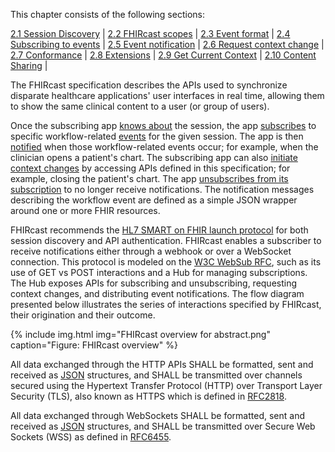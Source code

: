 This chapter consists of the following sections:

[2.1 Session Discovery](2-1-SessionDiscovery.html) |
[2.2 FHIRcast scopes](2-2-FhircastScopes.html) |
[2.3 Event format](2-3-Events.html) |
[2.4 Subscribing to events](2-4-Subscribing.html) |
[2.5 Event notification](2-5-EventNotification.html) |
[2.6 Request context change](2-6-RequestContextChange.html) |
[2.7 Conformance](2-7-Conformance.html) |
[2.8 Extensions](2-8-Extensions.html) |
[2.9 Get Current Context](2-9-GetCurrentContext.html) |
[2.10 Content Sharing](2-10-ContentSharing.html) |

The FHIRcast specification describes the APIs used to synchronize disparate healthcare applications' user interfaces in real time,  allowing them to show the same clinical content to a user (or group of users).

Once the subscribing app [knows about](2-1-SessionDiscovery.html) the session, the app [subscribes](2-4-Subscribing.html) to specific workflow-related [events](2-3-Events.html) for the given session. The app is then [notified](2-5-EventNotification.html) when those workflow-related events occur; for example, when the clinician opens a patient's chart. The subscribing app can also [initiate context changes](2-6-RequestContextChange.html) by accessing APIs defined in this specification; for example, closing the patient's chart. The app [unsubscribes from its subscription](2-4-Subscribing.html#unsubscribe) to no longer receive notifications. The notification messages describing the workflow event are defined as a simple JSON wrapper around one or more FHIR resources.

FHIRcast recommends the [HL7 SMART on FHIR launch protocol](http://www.hl7.org/fhir/smart-app-launch) for both session discovery and API authentication. FHIRcast enables a subscriber to receive notifications either through a webhook or over a WebSocket connection. This protocol is modeled on the [W3C WebSub RFC](https://www.w3.org/TR/websub/), such as its use of GET vs POST interactions and a Hub for managing subscriptions. The Hub exposes APIs for subscribing and unsubscribing, requesting context changes, and distributing event notifications. The flow diagram presented below illustrates the series of interactions specified by FHIRcast, their origination and their outcome.

{% include img.html img="FHIRcast overview for abstract.png" caption="Figure: FHIRcast overview" %}

All data exchanged through the HTTP APIs SHALL be formatted, sent and received as [JSON](https://tools.ietf.org/html/rfc8259) structures, and SHALL be transmitted over channels secured using the Hypertext Transfer Protocol (HTTP) over Transport Layer Security (TLS), also known as HTTPS which is defined in [RFC2818](https://tools.ietf.org/html/rfc2818).

All data exchanged through WebSockets SHALL be formatted, sent and received as [JSON](https://tools.ietf.org/html/rfc8259) structures, and SHALL be transmitted over Secure Web Sockets (WSS) as defined in [RFC6455](https://tools.ietf.org/html/rfc6455).
